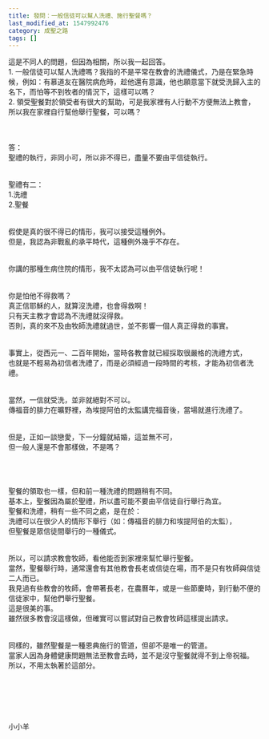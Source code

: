 ```yaml
---
title: 發問：一般信徒可以幫人洗禮、施行聖餐嗎？
last_modified_at: 1547992476
category: 成聖之路
tags: []
---
```


這是不同人的問題，但因為相關，所以我一起回答。<br>1.	一般信徒可以幫人洗禮嗎？我指的不是平常在教會的洗禮儀式，乃是在緊急時候，例如：有慕道友在醫院病危時，趁他還有意識，他也願意當下就受洗歸入主的名下，而怕等不到牧者的情況下，這樣可以嗎？<br>2.	領受聖餐對於領受者有很大的幫助，可是我家裡有人行動不方便無法上教會，所以我在家裡自行幫他舉行聖餐，可以嗎？<br><!--more--><br><br><br>答：<br>聖禮的執行，非同小可，所以非不得已，盡量不要由平信徒執行。<br> <br><br>聖禮有二：<br>1.洗禮<br>2.聖餐<br> <br><br>假使是真的很不得已的情形，我可以接受這種例外。<br>但是，我認為非戰亂的承平時代，這種例外幾乎不存在。<br> <br><br>你講的那種生病住院的情形，我不太認為可以由平信徒執行呢！<br> <br><br>你是怕他不得救嗎？<br>真正信耶穌的人，就算沒洗禮，也會得救啊！<br>只有天主教才會認為不洗禮就沒得救。<br>否則，真的來不及由牧師洗禮就過世，並不影響一個人真正得救的事實。<br> <br> <br>事實上，從西元一、二百年開始，當時各教會就已經採取很嚴格的洗禮方式，<br>也就是不輕易為初信者洗禮了，而是必須經過一段時間的考核，才能為初信者洗禮。<br> <br><br>當然，一信就受洗，並非就絕對不可以。<br>傳福音的腓力在曠野裡，為埃提阿伯的太監講完福音後，當場就進行洗禮了。<br> <br><br>但是，正如一談戀愛，下一分鐘就結婚，這並無不可，<br>但一般人還是不會那樣做，不是嗎？<br> <br><br><br><br>聖餐的領取也一樣，但和前一種洗禮的問題稍有不同。<br>基本上，聖餐因為屬於聖禮，所以盡可能不要由平信徒自行舉行為宜。<br>聖餐和洗禮，稍有一些不同之處，是在於：<br>洗禮可以在很少人的情形下舉行（如：傳福音的腓力和埃提阿伯的太監），<br>但聖餐是眾信徒間舉行的一種儀式。<br><br><br>所以，可以請求教會牧師，看他能否到家裡來幫忙舉行聖餐。<br>當然，聖餐舉行時，通常還會有其他教會長老或信徒在場，而不是只有牧師與信徒二人而已。<br>我見過有些教會的牧師，會帶著長老，在農曆年，或是一些節慶時，到行動不便的信徒家中，幫他們舉行聖餐。<br>這是很美的事。<br>雖然很多教會沒這樣做，但確實可以嘗試對自己教會牧師這樣提出請求。<br><br><br>同樣的，雖然聖餐是一種恩典施行的管道，但卻不是唯一的管道。<br>當家人因為身體健康問題無法至教會去時，並不是沒守聖餐就得不到上帝祝福。<br>所以，不用太執著於這部分。<br><br><br><br><br><br><br>小小羊
